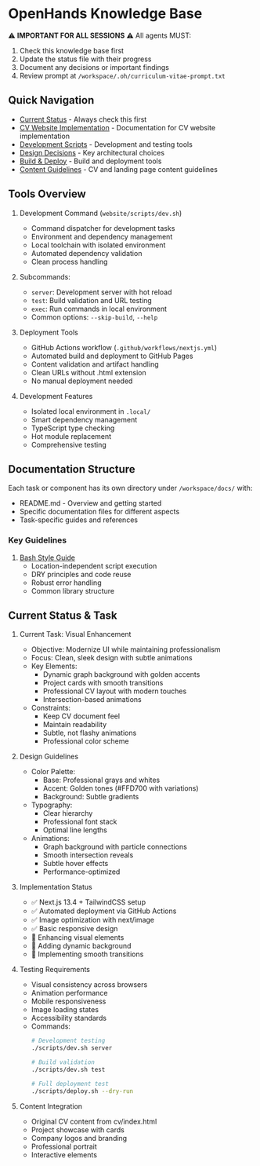 # OpenHands Knowledge Base

⚠️ **IMPORTANT FOR ALL SESSIONS** ⚠️
All agents MUST:
1. Check this knowledge base first
2. Update the status file with their progress
3. Document any decisions or important findings
4. Review prompt at `/workspace/.oh/curriculum-vitae-prompt.txt`

## Quick Navigation

- [Current Status](/workspace/docs/STATUS.md) - Always check this first
- [CV Website Implementation](/workspace/docs/cv-website/README.md) - Documentation for CV website implementation
- [Development Scripts](/workspace/docs/cv-website/scripts.md) - Development and testing tools
- [Design Decisions](/workspace/docs/cv-website/design-decisions.md) - Key architectural choices
- [Build & Deploy](/workspace/docs/cv-website/build-deploy.md) - Build and deployment tools
- [Content Guidelines](/workspace/docs/cv-website/content.md) - CV and landing page content guidelines

## Tools Overview

1. Development Command (`website/scripts/dev.sh`)
   - Command dispatcher for development tasks
   - Environment and dependency management
   - Local toolchain with isolated environment
   - Automated dependency validation
   - Clean process handling

2. Subcommands:
   - `server`: Development server with hot reload
   - `test`: Build validation and URL testing
   - `exec`: Run commands in local environment
   - Common options: `--skip-build`, `--help`

3. Deployment Tools
   - GitHub Actions workflow (`.github/workflows/nextjs.yml`)
   - Automated build and deployment to GitHub Pages
   - Content validation and artifact handling
   - Clean URLs without .html extension
   - No manual deployment needed

4. Development Features
   - Isolated local environment in `.local/`
   - Smart dependency management
   - TypeScript type checking
   - Hot module replacement
   - Comprehensive testing

## Documentation Structure

Each task or component has its own directory under `/workspace/docs/` with:
- README.md - Overview and getting started
- Specific documentation files for different aspects
- Task-specific guides and references

### Key Guidelines

1. [Bash Style Guide](/workspace/docs/bash_style.md)
   - Location-independent script execution
   - DRY principles and code reuse
   - Robust error handling
   - Common library structure

## Current Status & Task

1. Current Task: Visual Enhancement
   - Objective: Modernize UI while maintaining professionalism
   - Focus: Clean, sleek design with subtle animations
   - Key Elements:
     * Dynamic graph background with golden accents
     * Project cards with smooth transitions
     * Professional CV layout with modern touches
     * Intersection-based animations
   - Constraints:
     * Keep CV document feel
     * Maintain readability
     * Subtle, not flashy animations
     * Professional color scheme

2. Design Guidelines
   - Color Palette:
     * Base: Professional grays and whites
     * Accent: Golden tones (#FFD700 with variations)
     * Background: Subtle gradients
   - Typography:
     * Clear hierarchy
     * Professional font stack
     * Optimal line lengths
   - Animations:
     * Graph background with particle connections
     * Smooth intersection reveals
     * Subtle hover effects
     * Performance-optimized

3. Implementation Status
   - ✅ Next.js 13.4 + TailwindCSS setup
   - ✅ Automated deployment via GitHub Actions
   - ✅ Image optimization with next/image
   - ✅ Basic responsive design
   - 🔄 Enhancing visual elements
   - 🔄 Adding dynamic background
   - 🔄 Implementing smooth transitions

4. Testing Requirements
   - Visual consistency across browsers
   - Animation performance
   - Mobile responsiveness
   - Image loading states
   - Accessibility standards
   - Commands:
     ```bash
     # Development testing
     ./scripts/dev.sh server
     
     # Build validation
     ./scripts/dev.sh test
     
     # Full deployment test
     ./scripts/deploy.sh --dry-run
     ```

5. Content Integration
   - Original CV content from cv/index.html
   - Project showcase with cards
   - Company logos and branding
   - Professional portrait
   - Interactive elements